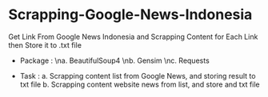 # Scrapping-Google-News-Indonesia

Get Link From Google News Indonesia and Scrapping Content for Each Link then Store it to .txt file

- Package :
  \na. BeautifulSoup4
  \nb. Gensim
  \nc. Requests
  
- Task :
  a. Scrapping content list from Google News, and storing result to txt file
  b. Scrapping content website news from list, and store and txt file
